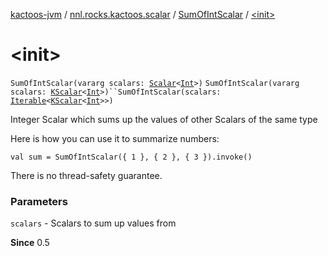 [kactoos-jvm](../../index.md) / [nnl.rocks.kactoos.scalar](../index.md) / [SumOfIntScalar](index.md) / [&lt;init&gt;](./-init-.md)

# &lt;init&gt;

`SumOfIntScalar(vararg scalars: `[`Scalar`](../../nnl.rocks.kactoos/-scalar/index.md)`<`[`Int`](https://kotlinlang.org/api/latest/jvm/stdlib/kotlin/-int/index.html)`>)`
`SumOfIntScalar(vararg scalars: `[`KScalar`](../../nnl.rocks.kactoos/-k-scalar.md)`<`[`Int`](https://kotlinlang.org/api/latest/jvm/stdlib/kotlin/-int/index.html)`>)``SumOfIntScalar(scalars: `[`Iterable`](https://kotlinlang.org/api/latest/jvm/stdlib/kotlin.collections/-iterable/index.html)`<`[`KScalar`](../../nnl.rocks.kactoos/-k-scalar.md)`<`[`Int`](https://kotlinlang.org/api/latest/jvm/stdlib/kotlin/-int/index.html)`>>)`

Integer Scalar which sums up the values of other Scalars of the same type

Here is how you can use it to summarize numbers:

`val sum = SumOfIntScalar({ 1 }, { 2 }, { 3 }).invoke()`

There is no thread-safety guarantee.

### Parameters

`scalars` - Scalars to sum up values from

**Since**
0.5

